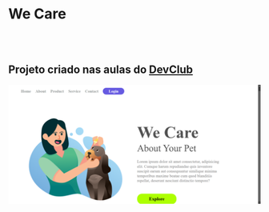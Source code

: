 <h1>We Care</h1>
<br>
<br>
<h2>Projeto criado nas aulas do <a href="https://aulas.devclub.com.br/m/home">DevClub</a></h2>

<img src="https://github.com/EdMaccy/projeto-we-care/blob/master/Projeto%203%20We%20Care/img/Desktop.png?raw=true" />
